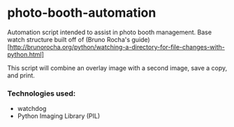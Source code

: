 # photo-booth-automation
Automation script intended to assist in photo booth management.
Base watch structure built off of (Bruno Rocha's guide)[http://brunorocha.org/python/watching-a-directory-for-file-changes-with-python.html]

This script will combine an overlay image with a second image, save a copy, and print.

### Technologies used:
- watchdog
- Python Imaging Library (PIL)
